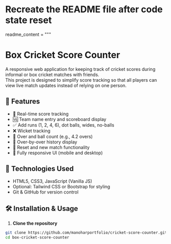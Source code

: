 # Recreate the README file after code state reset
readme_content = """
# Box Cricket Score Counter

A responsive web application for keeping track of cricket scores during informal or box cricket matches with friends.  
This project is designed to simplify score tracking so that all players can view live match updates instead of relying on one person.

## 🚀 Features

- 🏏 Real-time score tracking
- 🆚 Team name entry and scoreboard display
- ✅ Add runs (1, 2, 4, 6), dot balls, wides, no-balls
- ❌ Wicket tracking
- 🔁 Over and ball count (e.g., 4.2 overs)
- 📝 Over-by-over history display
- 🔄 Reset and new match functionality
- 📱 Fully responsive UI (mobile and desktop)

## 📌 Technologies Used

- HTML5, CSS3, JavaScript (Vanilla JS)
- Optional: Tailwind CSS or Bootstrap for styling
- Git & GitHub for version control

## 🛠️ Installation & Usage

1. **Clone the repository**  
```bash
git clone https://github.com/manoharportfolio/cricket-score-counter.git
cd box-cricket-score-counter
